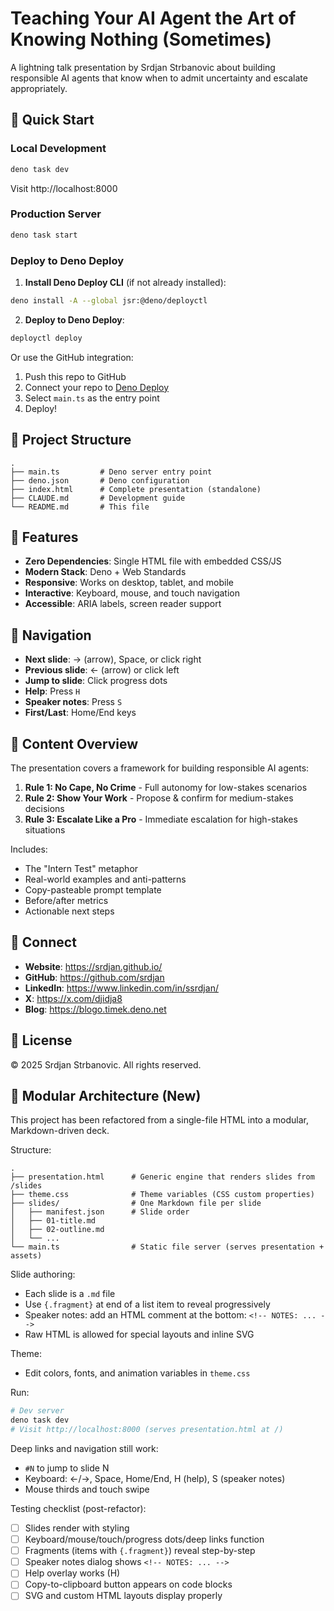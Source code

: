 # Teaching Your AI Agent the Art of Knowing Nothing (Sometimes)

A lightning talk presentation by Srdjan Strbanovic about building responsible AI
agents that know when to admit uncertainty and escalate appropriately.

## 🚀 Quick Start

### Local Development

```bash
deno task dev
```

Visit http://localhost:8000

### Production Server

```bash
deno task start
```

### Deploy to Deno Deploy

1. **Install Deno Deploy CLI** (if not already installed):

```bash
deno install -A --global jsr:@deno/deployctl
```

2. **Deploy to Deno Deploy**:

```bash
deployctl deploy
```

Or use the GitHub integration:

1. Push this repo to GitHub
2. Connect your repo to [Deno Deploy](https://dash.deno.com/new)
3. Select `main.ts` as the entry point
4. Deploy!

## 📁 Project Structure

```
.
├── main.ts         # Deno server entry point
├── deno.json       # Deno configuration
├── index.html      # Complete presentation (standalone)
├── CLAUDE.md       # Development guide
└── README.md       # This file
```

## 🎯 Features

- **Zero Dependencies**: Single HTML file with embedded CSS/JS
- **Modern Stack**: Deno + Web Standards
- **Responsive**: Works on desktop, tablet, and mobile
- **Interactive**: Keyboard, mouse, and touch navigation
- **Accessible**: ARIA labels, screen reader support

## 🎨 Navigation

- **Next slide**: → (arrow), Space, or click right
- **Previous slide**: ← (arrow) or click left
- **Jump to slide**: Click progress dots
- **Help**: Press `H`
- **Speaker notes**: Press `S`
- **First/Last**: Home/End keys

## 📝 Content Overview

The presentation covers a framework for building responsible AI agents:

1. **Rule 1: No Cape, No Crime** - Full autonomy for low-stakes scenarios
2. **Rule 2: Show Your Work** - Propose & confirm for medium-stakes decisions
3. **Rule 3: Escalate Like a Pro** - Immediate escalation for high-stakes
   situations

Includes:

- The "Intern Test" metaphor
- Real-world examples and anti-patterns
- Copy-pasteable prompt template
- Before/after metrics
- Actionable next steps

## 🔗 Connect

- **Website**: https://srdjan.github.io/
- **GitHub**: https://github.com/srdjan
- **LinkedIn**: https://www.linkedin.com/in/ssrdjan/
- **X**: https://x.com/djidja8
- **Blog**: https://blogo.timek.deno.net

## 📄 License

© 2025 Srdjan Strbanovic. All rights reserved.

## 🧩 Modular Architecture (New)

This project has been refactored from a single-file HTML into a modular,
Markdown-driven deck.

Structure:

```
.
├── presentation.html      # Generic engine that renders slides from /slides
├── theme.css              # Theme variables (CSS custom properties)
├── slides/                # One Markdown file per slide
│   ├── manifest.json      # Slide order
│   ├── 01-title.md
│   ├── 02-outline.md
│   └── ...
└── main.ts                # Static file server (serves presentation + assets)
```

Slide authoring:

- Each slide is a `.md` file
- Use `{.fragment}` at end of a list item to reveal progressively
- Speaker notes: add an HTML comment at the bottom: `<!-- NOTES: ... -->`
- Raw HTML is allowed for special layouts and inline SVG

Theme:

- Edit colors, fonts, and animation variables in `theme.css`

Run:

```bash
# Dev server
deno task dev
# Visit http://localhost:8000 (serves presentation.html at /)
```

Deep links and navigation still work:

- `#N` to jump to slide N
- Keyboard: ←/→, Space, Home/End, H (help), S (speaker notes)
- Mouse thirds and touch swipe

Testing checklist (post-refactor):

- [ ] Slides render with styling
- [ ] Keyboard/mouse/touch/progress dots/deep links function
- [ ] Fragments (items with `{.fragment}`) reveal step-by-step
- [ ] Speaker notes dialog shows `<!-- NOTES: ... -->`
- [ ] Help overlay works (H)
- [ ] Copy-to-clipboard button appears on code blocks
- [ ] SVG and custom HTML layouts display properly
